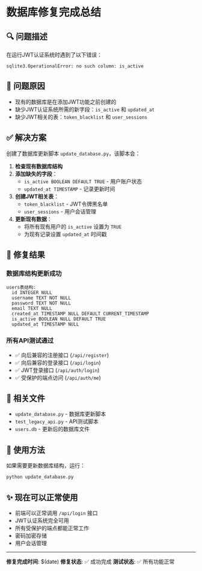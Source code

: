 # 数据库修复完成总结

## 🔍 问题描述

在运行JWT认证系统时遇到了以下错误：
```
sqlite3.OperationalError: no such column: is_active
```

## 🎯 问题原因

- 现有的数据库是在添加JWT功能之前创建的
- 缺少JWT认证系统所需的新字段：`is_active` 和 `updated_at`
- 缺少JWT相关的表：`token_blacklist` 和 `user_sessions`

## ✅ 解决方案

创建了数据库更新脚本 `update_database.py`，该脚本会：

1. **检查现有数据库结构**
2. **添加缺失的字段**：
   - `is_active BOOLEAN DEFAULT TRUE` - 用户账户状态
   - `updated_at TIMESTAMP` - 记录更新时间
3. **创建JWT相关表**：
   - `token_blacklist` - JWT令牌黑名单
   - `user_sessions` - 用户会话管理
4. **更新现有数据**：
   - 将所有现有用户的 `is_active` 设置为 `TRUE`
   - 为现有记录设置 `updated_at` 时间戳

## 🚀 修复结果

### 数据库结构更新成功
```
users表结构:
  id INTEGER NULL 
  username TEXT NOT NULL 
  password TEXT NOT NULL 
  email TEXT NULL 
  created_at TIMESTAMP NULL DEFAULT CURRENT_TIMESTAMP
  is_active BOOLEAN NULL DEFAULT TRUE
  updated_at TIMESTAMP NULL 
```

### 所有API测试通过
- ✅ 向后兼容的注册接口 (`/api/register`)
- ✅ 向后兼容的登录接口 (`/api/login`)
- ✅ JWT登录接口 (`/api/auth/login`)
- ✅ 受保护的端点访问 (`/api/auth/me`)

## 📁 相关文件

- `update_database.py` - 数据库更新脚本
- `test_legacy_api.py` - API测试脚本
- `users.db` - 更新后的数据库文件

## 🔧 使用方法

如果需要更新数据库结构，运行：
```bash
python update_database.py
```

## ✨ 现在可以正常使用

- 前端可以正常调用 `/api/login` 接口
- JWT认证系统完全可用
- 所有受保护的端点都能正常工作
- 密码加密存储
- 用户会话管理

---

**修复完成时间**: $(date)
**修复状态**: ✅ 成功完成
**测试状态**: ✅ 所有功能正常
